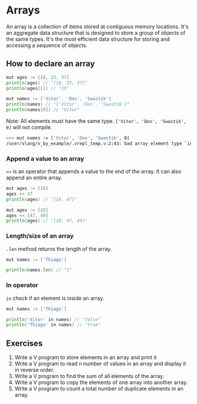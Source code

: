 # Arrays

An array is a collection of items stored at contiguous memory locations. It's an aggregate data structure that is designed to store a group of objects of the same types. It's the most efficient data structure for storing and accessing a sequence of objects.

## How to declare an array

```go
mut ages := [18, 25, 37]
println(ages) // "[18, 25, 37]"
println(ages[1]) // "25"

mut names := ['Vitor', 'Don', 'Swastik']
println(names) // "['Vitor', 'Don', 'Swastik']"
println(names[0]) // "Vitor"
```

Note: All elements must have the same type. `['Vitor', 'Don', 'Swastik', 0]` will not compile.

```bash
>>> mut names := ['Vitor', 'Don', 'Swastik', 0]  
/user/vlang/v_by_example/.vrepl_temp.v:2:43: bad array element type `int` instead of `string`
```

### Append a value to an array

`<<` is an operator that appends a value to the end of the array. It can also append an entire array.

```go
mut ages := [18]
ages << 47
println(ages) // "[18, 47]"

mut ages := [18]
ages << [47, 49]
println(ages) // "[18, 47, 49]"
```

### Length/size of an array

`.len` method returns the length of the array.

```go
mut names := ['Thiago']

println(names.len) // "1"
```

### In operator

`in` check if an element is inside an array.

```go
mut names := ['Thiago']

println('Vitor' in names) // "false"
println('Thiago' in names) // "true"
```

## Exercises

1. Write a V program to store elements in an array and print it
2. Write a V program to read n number of values in an array and display it in reverse order.
3. Write a V program to find the sum of all elements of the array.
4. Write a V program to copy the elements of one array into another array.
5. Write a V program to count a total number of duplicate elements in an array.
